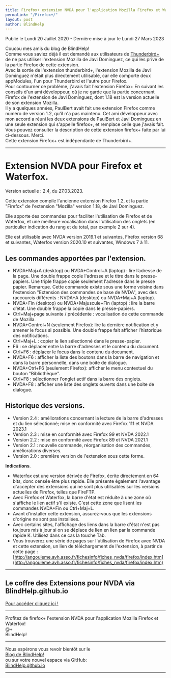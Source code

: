 ```yaml
---
title: Firefox+ extension NVDA pour l'application Mozilla Firefox et Waterfox
permalink: "/Firefox+/"
layout: post
author: BlindHelp
---
```


<footer>Publié le Lundi 20 Juillet 2020 - Dernière mise à jour le Lundi 27 Mars 2023</footer>


Coucou mes amis du blog de BlindHelp!    
Comme vous saviez déjà il est demandé aux utilisateurs de [Thunderbird+](http://www.rptools.org/Outils-DV/NVDA-ThunderbirdPlus.html#toc3) de ne pas utiliser l'extension Mozilla de Javi Dominguez, ce qui les prive de la partie Firefox de cette extension.    
Avec la sortie de l'extension thunderbird+, l'extension Mozilla de Javi Dominguez n'était plus directement utilisable, car elle comporte deux appModules, l'un pour Thunderbird et l'autre pour Firefox.    
Pour contourner ce problème, j'avais fait l'extension Firefox+ En suivant les conseils d'un ami développeur, où je ne garde que la partie concernant Firefox de l'extension de Javi Dominguez, dont 1.18 est la version actuelle de son extension Mozilla.    
Il y a quelques années, PaulBert avait fait une extension Firefox comme numéro de version 1.2, qu'il n'a pas maintenu. Cet ami développeur  avec mon accord a réuni les deux extensions de PaulBert et Javi Dominguez en une seule extension qui s'appelle firefox+, et remplace celle que j'avais fait. Vous pouvez consulter la description de cette extension firefox+ faite par lui ci-dessous. Merci.    
Cette extension Firefox+ est indépendante de Thunderbird+.    

---

# Extension NVDA pour Firefox et Waterfox.
 
 Version actuelle : 2.4, du 27.03.2023.

Cette extension compile l'ancienne extension Firefox 1.2, et la partie "Firefox" de l'extension "Mozilla" version 1.18, de Javi Dominguez.

Elle apporte des commandes pour faciliter l'utilisation de Firefox et de Waterfox, et une meilleure vocalisation dans l'utilisation des onglets (en particulier indication du rang et du total, par exemple 2 sur 4).

Elle est utilisable avec NVDA version 2019.1 et suivantes, Firefox version 68 et suivantes, Waterfox version 2020.10 et suivantes, Windows 7 à 11.


## Les commandes apportées par l'extension.
* NVDA+Maj+A (desktop) ou NVDA+Control+A (laptop) : lire l’adresse de la page. Une double frappe copie l'adresse et le titre dans le presse-papiers. Une triple frappe copie seulement l'adresse dans le presse papier. Remarque. Cette commande existe sous une forme voisine dans l'extension "Extension des commandes de base de NVDA", avec des raccourcis différents : NVDA+A (desktop) ou NVDA+Maj+A (laptop).
* NVDA+Fin (desktop) ou NVDA+Majuscule+Fin (laptop) : lire la barre d’état. Une double frappe la copie dans le presse-papiers.
* Ctrl+Maj+page suivante / précédente : vocalisation de cette commande de Mozilla.
* NVDA+Control+N (seulement Firefox): lire la dernière notification et y amener le focus si possible. Une double frappe fait afficher l’historique des notifications.
* Ctrl+Maj+L : copier le lien sélectionné dans le presse-papier.  
* F6 : se déplacer entre la barre d'adresses et le contenu du document.
* Ctrl+F6 : déplacer le focus dans le contenu du document.
* NVDA+F6 : afficher la liste des boutons dans la barre de navigation et dans la barre personnelle, dans une boite de dialogue.
* NVDA+Ctrl+F6 (seulement Firefox): afficher le menu contextuel du bouton "Bibliothèque".
* Ctrl+F8 : sélectionner l'onglet actif dans la barre des onglets. 
* NVDA+F8 : afficher une liste des onglets ouverts dans une boite de dialogue. 


## Historique des versions.
* Version 2.4 : améliorations concernant la lecture de la barre d'adresses et du lien sélectionné; mise en conformité avec Firefox 111 et NVDA 2023.1
* Version 2.3 : mise en conformité avec Firefox 99 et NVDA 2022.1
* Version 2.2 : mise en conformité avec Firefox 89 et NVDA 2021.1
* Version 2.1 : nouvelle commande, réorganisation des commandes, améliorations diverses.
* Version 2.0 : première version de l'extension sous cette forme.


**Indications**.

* Waterfox est une version dérivée de Firefox, écrite directement en 64 bits, donc censée être plus rapide. Elle présente également l'avantage d'accepter des extensions qui ne sont plus utilisables sur les versions actuelles de Firefox, telles que FireFTP.
* Avec Firefox et Waterfox, la barre d'état est réduite à une zone où s'affiche le lien actif s'il existe. C'est cette zone que lisent les commandes NVDA+Fin ou Ctrl+Maj+L.
* Avant d'installer cette extension, assurez-vous que les extensions d'origine ne sont pas installées.
* Avec certains sites, l'affichage des liens dans la barre d'état n'est pas toujours mis à jour si on se déplace de lien en lien par la commande rapide K. Utilisez dans ce cas la touche Tab.
* Vous trouverez une série de pages sur l'utilisation de Firefox avec NVDA et cette extension, un lien de téléchargement de l'extension, à partir de cette page :
[http://angouleme.avh.asso.fr/fichesinfo/fiches_nvda/firefox/index.htm](http://angouleme.avh.asso.fr/fichesinfo/fiches_nvda/firefox/index.htm)

---

## Le coffre des Extensions pour NVDA via BlindHelp.github.io ##
[Pour accéder cliquez ici !](https://blindhelp.github.io/Le%20coffre%20des%20Modules%20Complementaires%20pour%20NVDA.html)    

---

Profitez de firefox+ l'extension NVDA pour l'application Mozilla Firefox et Waterfox!    
@+    
BlindHelp!    

---

Nous espérons vous revoir bientôt sur le      
[Blog de BlindHelp!](http://blindhelp.blogspot.fr/)                    
ou sur  votre nouvel espace via GitHub:                     
[BlindHelp.github.io](https://blindhelp.github.io)                    

---